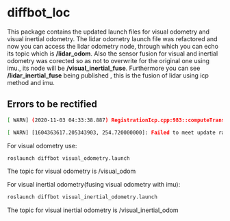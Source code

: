 # diffbot_loc

This package contains the updated launch files for visual odometry and visual inertial odometry. The lidar odometry launch file was refactored and now you can access the lidar odometry node, through which you can echo its topic which is **/lidar_odom**. Also the sensor fusion for visual and inertial odometry was corected so as not to overwrite for the original one using imu., its node will be **/visual_inertial_fuse**. Furthermore you can see **/lidar_inertial_fuse** being published , this is the fusion of lidar using icp method and imu.

## Errors to be rectified

```sh
[ WARN] (2020-11-03 04:33:38.887) RegistrationIcp.cpp:983::computeTransformationImpl() ICP PointToPlane ignored for 2d scans with PCL registration (some crash issues). Use libpointmatcher (Icp/PM) or disable Icp/PointToPlane to avoid this warning.
```
```sh
[ WARN] [1604363617.205343903, 254.720000000]: Failed to meet update rate! 
```

For visual odometry use:
```sh
roslaunch diffbot visual_odometry.launch
```
The topic for visual odometry is /visual_odom


For visual inertial odometry(fusing visual odometry with imu):

```sh
roslaunch diffbot visual_inertial_odometry.launch
```
The topic for visual inertial odometry is /visual_inertial_odom

